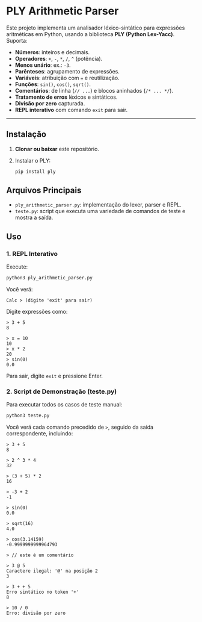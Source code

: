 # PLY Arithmetic Parser

Este projeto implementa um analisador léxico-sintático para expressões aritméticas em Python, usando a biblioteca **PLY (Python Lex-Yacc)**. Suporta:

* **Números**: inteiros e decimais.
* **Operadores**: `+`, `-`, `*`, `/`, `^` (potência).
* **Menos unário**: ex.: `-3`.
* **Parênteses**: agrupamento de expressões.
* **Variáveis**: atribuição com `=` e reutilização.
* **Funções**: `sin()`, `cos()`, `sqrt()`.
* **Comentários**: de linha (`// ...`) e blocos aninhados (`/* ... */`).
* **Tratamento de erros** léxicos e sintáticos.
* **Divisão por zero** capturada.
* **REPL interativo** com comando `exit` para sair.

---

## Instalação

1. **Clonar ou baixar** este repositório.
2. Instalar o PLY:

   ```bash
   pip install ply
   ```

## Arquivos Principais

* `ply_arithmetic_parser.py`: implementação do lexer, parser e REPL.
* `teste.py`: script que executa uma variedade de comandos de teste e mostra a saída.

## Uso

### 1. REPL Interativo

Execute:

```bash
python3 ply_arithmetic_parser.py
```

Você verá:

```
Calc > (digite 'exit' para sair)
```

Digite expressões como:

```
> 3 + 5
8

> x = 10
10
> x * 2
20
> sin(0)
0.0
```

Para sair, digite `exit` e pressione Enter.

### 2. Script de Demonstração (teste.py)

Para executar todos os casos de teste manual:

```bash
python3 teste.py
```

Você verá cada comando precedido de `>`, seguido da saída correspondente, incluindo:

```
> 3 + 5
8

> 2 ^ 3 * 4
32

> (3 + 5) * 2
16

> -3 + 2
-1

> sin(0)
0.0

> sqrt(16)
4.0

> cos(3.14159)
-0.9999999999964793

> // este é um comentário

> 3 @ 5
Caractere ilegal: '@' na posição 2
3

> 3 + + 5
Erro sintático no token '+'
8

> 10 / 0
Erro: divisão por zero
```

